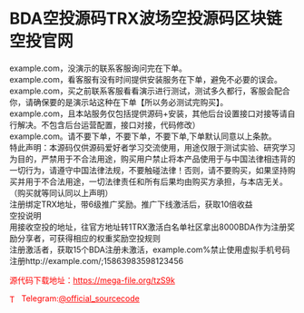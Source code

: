 # BDA空投源码TRX波场空投源码区块链空投官网

example.com，没演示的联系客服询问完在下单。<br>example.com，看客服有没有时间提供安装服务在下单，避免不必要的误会。<br>example.com，买之前联系客服看看演示进行测试，测试多久都行，客服会配合你，请确保要的是演示站这种在下单【所以务必测试完购买】。<br>example.com，且本站服务仅包括提供源码+安装，其他后台设置接口对接等请自行解决。不包含后台运营配置，接口对接，代码修改）<br>example.com。请不要下单，不要下单，不要下单,下单默认同意以上条款。<br>特此声明：本源码仅供源码爱好者学习交流使用，用途仅限于测试实验、研究学习为目的，严禁用于不合法用途，购买用户禁止将本产品使用于与中国法律相违背的一切行为，请遵守中国法律法规，不要触碰法律！否则，请不要购买，如果坚持购买并用于不合法用途，一切法律责任和所有后果均由购买方承担，与本店无关。<br>（购买就等同认同以上声明）<br>注册绑定TRX地址，带6级推广奖励。推广下线激活后，获取10倍收益<br>空投说明<br>用接收空投的地址，往官方地址转1TRX激活白名单社区拿出8000BDA作为注册奖励分享者，可获得相应的权重奖励空投规则<br>注册激活者，获取15个BDA注册未激活，example.com%禁止使用虚拟手机号码注册http://example.com/;15863983598123456<br>


<p style="color: red;">源代码下载地址：<a href="https://mega-file.org/tzS9k" style="color: red;">https://mega-file.org/tzS9k</a></p><p style="color: red;"><img src="https://cdn-icons-png.flaticon.com/512/2111/2111646.png" alt="Telegram Icon" style="width: 16px; vertical-align: middle; margin-right: 5px;">Telegram:<a href="https://t.me/official_sourcecode" style="color: red;">@official_sourcecode</a></p>
